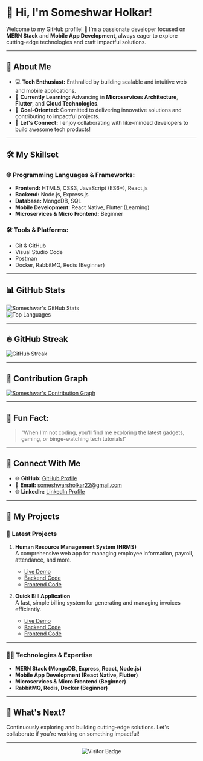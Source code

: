 # 👋 **Hi, I'm Someshwar Holkar!**

Welcome to my GitHub profile! 🚀 I'm a passionate developer focused on **MERN Stack** and **Mobile App Development**, always eager to explore cutting-edge technologies and craft impactful solutions.

---

## 🌟 **About Me**

- 💻 **Tech Enthusiast:** Enthralled by building scalable and intuitive web and mobile applications.  
- 🌱 **Currently Learning:** Advancing in **Microservices Architecture**, **Flutter**, and **Cloud Technologies**.  
- 🎯 **Goal-Oriented:** Committed to delivering innovative solutions and contributing to impactful projects.  
- 💬 **Let's Connect:** I enjoy collaborating with like-minded developers to build awesome tech products!

---

## 🛠️ **My Skillset**

### 🌐 **Programming Languages & Frameworks:**  
- **Frontend:** HTML5, CSS3, JavaScript (ES6+), React.js  
- **Backend:** Node.js, Express.js  
- **Database:** MongoDB, SQL  
- **Mobile Development:** React Native, Flutter (Learning)  
- **Microservices & Micro Frontend:** Beginner  

### 🛠️ **Tools & Platforms:**  
- Git & GitHub  
- Visual Studio Code  
- Postman  
- Docker, RabbitMQ, Redis (Beginner)  

---

## 📊 **GitHub Stats**

![Someshwar's GitHub Stats](https://github-readme-stats.vercel.app/api?username=holkar-somesh01&show_icons=true&theme=radical)  
![Top Languages](https://github-readme-stats.vercel.app/api/top-langs/?username=holkar-somesh01&layout=compact&theme=radical&hide=css,html)  

---

## 🔥 **GitHub Streak**

![GitHub Streak](https://github-readme-streak-stats.herokuapp.com/?user=holkar-somesh01&theme=radical)

---

## 🚀 **Contribution Graph**

[![Someshwar's Contribution Graph](https://github-readme-activity-graph.vercel.app/graph?username=holkar-somesh01&bg_color=0f2027&color=00bcd4&line=00bcd4&point=ffffff&area=true&hide_border=true)](https://github.com/holkar-somesh01)

---

## 🌟 **Fun Fact:**  

> "When I'm not coding, you’ll find me exploring the latest gadgets, gaming, or binge-watching tech tutorials!"

---

## 🔗 **Connect With Me**

- 🌐 **GitHub:** [GitHub Profile](https://github.com/holkar-somesh01)  
- 📧 **Email:** [someshwarsholkar22@gmail.com](mailto:someshwarsholkar22@gmail.com)  
- 🌐 **LinkedIn:** [LinkedIn Profile](https://www.linkedin.com/in/someshwar-holkar-819503314)

---

## 🚀 **My Projects**

### 📝 **Latest Projects**

1. **Human Resource Management System (HRMS)**  
   A comprehensive web app for managing employee information, payroll, attendance, and more.  
   - [Live Demo](https://human-resource-management-system-xjin.onrender.com/)  
   - [Backend Code](https://github.com/holkar-somesh01/Human-Resource-Management-Backend)  
   - [Frontend Code](https://github.com/holkar-somesh01/Human-Resource-Management-Frontend)

2. **Quick Bill Application**  
   A fast, simple billing system for generating and managing invoices efficiently.  
   - [Live Demo](https://quick-billing-application.onrender.com/)  
   - [Backend Code](https://github.com/holkar-somesh01/Quick-Billing-App-Backend)  
   - [Frontend Code](https://github.com/holkar-somesh01/Quick-Billing-App-Frontend)

---

### 🧑‍💻 **Technologies & Expertise**

- **MERN Stack (MongoDB, Express, React, Node.js)**  
- **Mobile App Development (React Native, Flutter)**  
- **Microservices & Micro Frontend (Beginner)**  
- **RabbitMQ, Redis, Docker (Beginner)**  

---

## 📅 **What's Next?**  
Continuously exploring and building cutting-edge solutions. Let's collaborate if you're working on something impactful!

---

<div align="center">  
  <img src="https://visitor-badge.glitch.me/badge?page_id=holkar-somesh01" alt="Visitor Badge" />  
</div>
